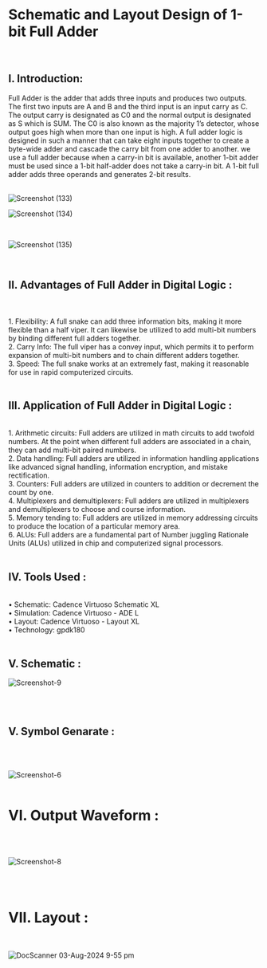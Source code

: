 # Schematic and Layout Design of 1-bit Full Adder
<br>
<h2>I. Introduction:</h2>

Full Adder is the adder that adds three inputs and produces two outputs. The first two inputs are A and B and the third input is an input carry as C. The output carry is designated as C0 and the normal output is designated as S which is SUM. The C0 is also known as the majority 1’s detector, whose output goes high when more than one input is high. A full adder logic is designed in such a manner that can take eight inputs together to create a byte-wide adder and cascade the carry bit from one adder to another. we use a full adder because when a carry-in bit is available, another 1-bit adder must be used since a 1-bit half-adder does not take a carry-in bit. A 1-bit full adder adds three operands and generates 2-bit results.
<br>
<br>

![Screenshot (133)](https://github.com/user-attachments/assets/1845039d-2793-4e0b-905c-a20c505112fb)
<br>

![Screenshot (134)](https://github.com/user-attachments/assets/35f7df21-1225-48fc-bbb6-3ede606155a9)

<br>

![Screenshot (135)](https://github.com/user-attachments/assets/1d368b35-4d54-4ae9-9852-40d19466226a)

<br>
<h2>II. Advantages of Full Adder in Digital Logic :</h2>
<br>
<br>
1. Flexibility: A full snake can add three information bits, making it more flexible than a half viper. It can likewise be utilized to add multi-bit numbers by binding different full adders together.
<br>
2. Carry Info: The full viper has a convey input, which permits it to perform expansion of multi-bit numbers and to chain different adders together.
<br>
3. Speed: The full snake works at an extremely fast, making it reasonable for use in rapid computerized circuits.

<br>
<br>
<h2>III. Application of Full Adder in Digital Logic :</h2>

<br>1. Arithmetic circuits: Full adders are utilized in math circuits to add twofold numbers. At the point when different full adders are associated in a chain, they can add multi-bit paired numbers.
<br>
2. Data handling: Full adders are utilized in information handling applications like advanced signal handling, information encryption, and mistake rectification.
<br>
3. Counters: Full adders are utilized in counters to addition or decrement the count by one.
<br>
4. Multiplexers and demultiplexers: Full adders are utilized in multiplexers and demultiplexers to choose and course information.
<br>
5. Memory tending to: Full adders are utilized in memory addressing circuits to produce the location of a particular memory area.
<br>
6. ALUs: Full adders are a fundamental part of Number juggling Rationale Units (ALUs) utilized in chip and computerized signal processors.
<br>
<br>
<h2>IV. Tools Used :</h2>
<br>
• Schematic: Cadence Virtuoso Schematic XL
<br>
• Simulation: Cadence Virtuoso - ADE L
<br>
• Layout: Cadence Virtuoso - Layout XL
<br>
• Technology: gpdk180
<br>
<br>
<H2>V. Schematic :</H2>

![Screenshot-9](https://github.com/user-attachments/assets/8e453299-20d7-47e6-8a29-6f22a3a0e5d8)

<br>
<br>
<h2>V. Symbol Genarate :  </h2>

<br>
<br>

![Screenshot-6](https://github.com/user-attachments/assets/127b1851-bec1-480f-9311-22f86ff4b4cc)
<br>
<br>
<h1>VI. Output Waveform :</h1>
<br>
<br>

![Screenshot-8](https://github.com/user-attachments/assets/292a8016-4547-47fb-81cc-8ff1b26285dd)


<br> 
<br>
<h1>VII. Layout :</h1>
<br>

![DocScanner 03-Aug-2024 9-55 pm](https://github.com/user-attachments/assets/3c64423a-6102-402b-9b05-6730bef70071)



